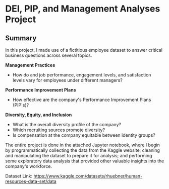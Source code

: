 # DEI, PIP, and Management Analyses Project 

## Summary

In this project, I made use of a fictitious employee dataset to answer critical business questions across several topics. 

**Management Practices**

* How do and job performance, engagement levels, and satisfaction levels vary for employees under different managers?

**Performance Improvement Plans**

* How effective are the company's Performance Improvement Plans (PIP's)?

**Diversity, Equity, and Inclusion**

* What is the overall diversity profile of the company?
* Which recruiting sources promote diversity?
* Is compensation at the company equitable between identity groups?

The entire project is done in the attached Jupyter notebook, where I begin by programmatically collecting the data from the Kaggle website; cleaning and manipulating the dataset to prepare it for analysis; and performing some exploratory data analysis that provided other valuable insights into the company's workforce. 

Dataset Link: https://www.kaggle.com/datasets/rhuebner/human-resources-data-set/data
